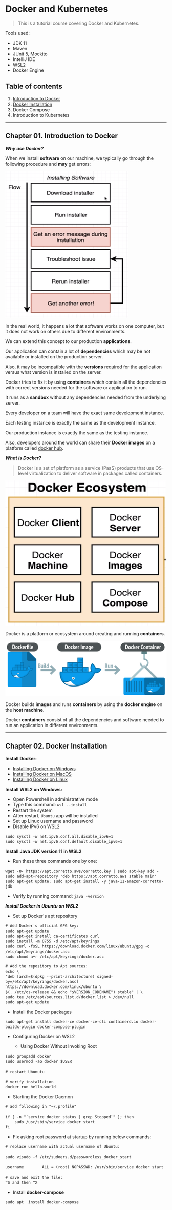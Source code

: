 # Docker and Kubernetes

> This is a tutorial course covering Docker and Kubernetes.

Tools used:

- JDK 11
- Maven
- JUnit 5, Mockito
- IntelliJ IDE
- WSL2
- Docker Engine

## Table of contents

1. [Introduction to Docker](https://github.com/backstreetbrogrammer/50_DockerAndKubernetes?tab=readme-ov-file#chapter-01-introduction-to-docker)
2. [Docker Installation](https://github.com/backstreetbrogrammer/50_DockerAndKubernetes?tab=readme-ov-file#chapter-02-docker-installation)
3. Docker Compose
4. Introduction to Kubernetes

---

## Chapter 01. Introduction to Docker

**_Why use Docker?_**

When we install **software** on our machine, we typically go through the following procedure and **may** get errors:

![InstallingSoftware](InstallingSoftware.PNG)

In the real world, it happens a lot that software works on one computer, but it does not work on others due to different
environments.

We can extend this concept to our production **applications**.

Our application can contain a lot of **dependencies** which may be not available or installed on the production server.

Also, it may be incompatible with the **versions** required for the application versus what version is installed on the
server.

Docker tries to fix it by using **containers** which contain all the dependencies with correct versions needed for the
software or application to run.

It runs as a **sandbox** without any dependencies needed from the underlying server.

Every developer on a team will have the exact same development instance.

Each testing instance is exactly the same as the development instance.

Our production instance is exactly the same as the testing instance.

Also, developers around the world can share their **Docker images** on a platform called
[docker hub](https://hub.docker.com/).

**_What is Docker?_**

> Docker is a set of platform as a service (PaaS) products that use OS-level virtualization to deliver software in
> packages called containers.

![DockerEcosystem](DockerEcosystem.PNG)

Docker is a platform or ecosystem around creating and running **containers**.

![ImageContainer](ImageContainer.PNG)

Docker builds **images** and runs **containers** by using the **docker engine** on the **host machine**.

Docker **containers** consist of all the dependencies and software needed to run an application in different
environments.

---

## Chapter 02. Docker Installation

**Install Docker:**

- [Installing Docker on Windows](https://docs.docker.com/desktop/install/windows-install/)
- [Installing Docker on MacOS](https://docs.docker.com/desktop/install/mac-install/)
- [Installing Docker on Linux](https://docs.docker.com/desktop/install/linux-install/)

**Install WSL2 on Windows:**

- Open Powershell in administrative mode
- Type this command: `wsl --install`
- Restart the system
- After restart, `Ubuntu` app will be installed
- Set up Linux username and password
- Disable IPv6 on WSL2

```
sudo sysctl -w net.ipv6.conf.all.disable_ipv6=1
sudo sysctl -w net.ipv6.conf.default.disable_ipv6=1
```

**Install Java JDK version 11 in WSL2**

- Run these three commands one by one:

```
wget -O- https://apt.corretto.aws/corretto.key | sudo apt-key add - 
sudo add-apt-repository 'deb https://apt.corretto.aws stable main'
sudo apt-get update; sudo apt-get install -y java-11-amazon-corretto-jdk
```

- Verify by running command: `java -version`

**_Install Docker in Ubuntu on WSL2_**

- Set up Docker's apt repository

```
# Add Docker's official GPG key:
sudo apt-get update
sudo apt-get install ca-certificates curl
sudo install -m 0755 -d /etc/apt/keyrings
sudo curl -fsSL https://download.docker.com/linux/ubuntu/gpg -o /etc/apt/keyrings/docker.asc
sudo chmod a+r /etc/apt/keyrings/docker.asc
```

```
# Add the repository to Apt sources:
echo \
"deb [arch=$(dpkg --print-architecture) signed-by=/etc/apt/keyrings/docker.asc] https://download.docker.com/linux/ubuntu \
$(. /etc/os-release && echo "$VERSION_CODENAME") stable" | \
sudo tee /etc/apt/sources.list.d/docker.list > /dev/null
sudo apt-get update
```

- Install the Docker packages

```
sudo apt-get install docker-ce docker-ce-cli containerd.io docker-buildx-plugin docker-compose-plugin
```

- Configuring Docker on WSL2

    - Using Docker Without Invoking Root

```
sudo groupadd docker
sudo usermod -aG docker $USER

# restart Ubunutu

# verify installation
docker run hello-world
```

- Starting the Docker Daemon

```
# add following in "~/.profile"

if [ -n "`service docker status | grep Stopped`" ]; then
    sudo /usr/sbin/service docker start
fi
```

- Fix asking root password at startup by running below commands:

```
# replace username with actual username of Ubuntu:

sudo visudo -f /etc/sudoers.d/passwordless_docker_start

username        ALL = (root) NOPASSWD: /usr/sbin/service docker start

# save and exit the file:
^S and then ^X
```

- Install **docker-compose**

```
sudo apt  install docker-compose
```


